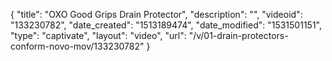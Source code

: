 {
    "title": "OXO Good Grips Drain Protector",
    "description": "",
    "videoid": "133230782",
    "date_created": "1513189474",
    "date_modified": "1531501151",
    "type": "captivate",
    "layout": "video",
    "url": "\/v\/01-drain-protectors-conform-novo-mov\/133230782"
}